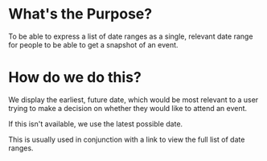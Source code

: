 # What's the Purpose?
To be able to express a list of date ranges as a single, relevant date range
for people to be able to get a snapshot of an event.

# How do we do this?
We display the earliest, future date, which would be most relevant to a user
trying to make a decision on whether they would like to attend an event.

If this isn't available, we use the latest possible date.

This is usually used in conjunction with a link to view the full list of date
ranges.
